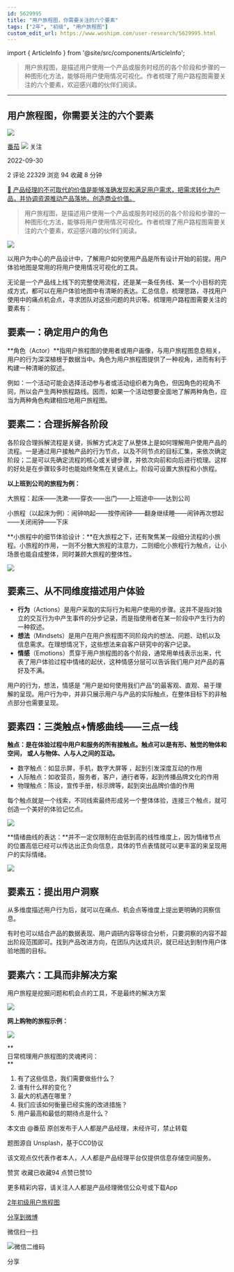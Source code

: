 ```yaml
---
id: 5629995
title: "用户旅程图，你需要关注的六个要素"
tags: ["2年", "初级", "用户旅程图"]
custom_edit_url: https://www.woshipm.com/user-research/5629995.html
---
```

import { ArticleInfo } from '@site/src/components/ArticleInfo';

<ArticleInfo
    author="番茄"
    authorLink="https://www.woshipm.com/u/1354691"
    published="2022-09-30"
    views={22329}
    comments={2}
    collects={94}
/>

> 用户旅程图，是描述用户使用一个产品或服务时经历的各个阶段和步骤的一种图形化方法，能够将用户使用情况可视化。作者梳理了用户路程图需要关注的六个要素，欢迎感兴趣的伙伴们阅读。

---

## 用户旅程图，你需要关注的六个要素

[![](https://static.woshipm.com/APP_U_202207_20220707124517_5146.jpeg?imageView2/1/w/72/h/72/q/100)](https://www.woshipm.com/u/1354691)

[番茄](https://www.woshipm.com/u/1354691) ![](https://static.woshipm.com/tag/1101_1@2x.png) 关注

2022-09-30

2 评论 22329 浏览 94 收藏 8 分钟

[🔗 产品经理的不可取代的价值是能够准确发现和满足用户需求，把需求转化为产品，并协调资源推动产品落地，创造商业价值。](https://ke.qidianla.com/courses/90pm)

> 用户旅程图，是描述用户使用一个产品或服务时经历的各个阶段和步骤的一种图形化方法，能够将用户使用情况可视化。作者梳理了用户路程图需要关注的六个要素，欢迎感兴趣的伙伴们阅读。

![](https://image.woshipm.com/wp-files/2022/09/O2r9Ui2vkkPgeTNur01Z.jpg)

以用户为中心的产品设计中，了解用户如何使用产品是所有设计开始的前提。用户体验地图是常用的将用户使用情况可视化的工具。

无论是一个产品线上线下的完整使用流程，还是某一条任务线、某一个小目标的完成方式，都可以在用户体验地图中有清晰的表达。汇总信息，梳理思路，寻找用户使用中的痛点机会点，寻求团队对这些问题的共识等。梳理用户路程图需要关注的要素有：

## 要素一：确定用户的角色

**角色（Actor）**指用户旅程图的使用者或用户画像，与用户旅程图息息相关，用户的行为深深植根于数据当中。角色为用户旅程图提供了一种视角，进而有利于构建一种清晰的叙述。

例如：一个活动可能会选择活动参与者或活动组织者为角色，但因角色的视角不同，所以会产生两种旅程路线。因而，如果一个活动想要全面地了解两种角色，应当为两种角色构建相应地用户旅程图。

## 要素二：合理拆解各阶段

各阶段合理拆解流程是关键，拆解方式决定了从整体上是如何理解用户使用产品的流程。一是通过用户接触产品的行为节点，以及不同节点的目标汇集，来依次确定阶段；二是可以先确定流程的核心或关键步骤，并依次向前和向后进行梳理。这样的好处是在步骤较多时也能始终聚焦在关键点上。阶段可设置大旅程和小旅程。

**以上班到公司的旅程为例：**

大旅程：起床——洗漱——穿衣——出门——上班途中——达到公司

小旅程（以起床为例）：闹钟响起——按停闹钟——翻身继续睡——闹钟再次想起——关闭闹钟——下床

**小旅程中的细节体验设计：**在大旅程之下，还有聚焦某一段细分流程的小旅程。小旅程的作用，一则不分散大旅程的注意力，二则细化小旅程行为触点，让小场景也能自成整体，同时兼顾大旅程的整体性。

![](https://image.woshipm.com/wp-files/2022/09/zFr6gCX4OFDo6Vgjl7TZ.png)

## 要素三、从不同维度描述用户体验

*   **行为**（Actions）是用户采取的实际行为和用户使用的步骤。这并不是指对独立的交互行为中产生事件的分步记录，而是指使用者在某一阶段中产生行为的一种叙述。
*   **想法**（Mindsets）是用户在用户旅程图不同阶段内的想法、问题、动机以及信息需求。在理想情况下，这些想法来自客户研究中的客户记录。
*   **情感**（Emotions）贯穿于用户旅程图的各个阶段，通常用单线表示出来，代表了用户体验过程中情绪的起伏，这种情感分层可以告诉我们用户对产品的喜好及不满。

用户的行为，想法，情感是 “用户是如何使用我们产品”的最客观、直观、易于理解的呈现。用户行为中，并非只展示用户与产品的实际触点，在整体目标下的非触点部分也需要呈现。

## 要素四：三类触点+情感曲线——三点一线

**触点：是在体验过程中用户和服务的所有接触点。触点可以是有形、触觉的物体和空间， 或人与物体、人与人之间的互动。**

*   数字触点：如显示屏，手机，数字大屏等 ，起到引发深度互动的作用
*   人际触点：如收营员，服务者，客户，通行者等，起到传播品牌文化的作用
*   物理触点：陈设，宣传手册，标示牌等，起到突出品牌价值的作用

每个触点就是一个线索，不同线索最终形成另一个整体体验，连接三个触点，就可创造一个美好的体验记忆点。

![](https://image.woshipm.com/wp-files/2022/09/daMUDuM73yYvOFEV6DiU.png)

**情绪曲线的表达：**并不一定仅限制在由低到高的线性维度上，因为情绪节点的位置高低已经可以传达出正负向信息，具体的节点表情就可以更丰富的来呈现用户的实际情绪。

![](https://image.woshipm.com/wp-files/2022/09/hCXukwXlJz2l2oV6Uksu.png)

## 要素五：提出用户洞察

从多维度描述用户行为后，就可以在痛点、机会点等维度上提出更明确的洞察信息。

有时也可以结合产品的数据表现、用户调研内容等综合分析，只要洞察的内容不超出阶段范围即可。找到产品改进方向，在团队内达成共识，就已经达到制作用户体验地图的目标。

## 要素六：工具而非解决方案

用户旅程是挖掘问题和机会点的工具，不是最终的解决方案

![](https://image.woshipm.com/wp-files/2022/09/eQO8doUxjoJY4iULtoqi.png)

**网上购物的旅程示例：**

![](https://image.woshipm.com/wp-files/2022/09/GP0lbdhscK3OYlovNaX3.png)

**  
日常梳理用户旅程图的灵魂拷问：  
**

1.  有了这些信息，我们需要做些什么？
2.  谁有什么样的变化？
3.  最大的机遇在哪里？
4.  我们应该如何衡量已经实施的改进措施？
5.  用户最高和最低的期待点是什么？

本文由 @番茄 原创发布于人人都是产品经理，未经许可，禁止转载

题图源自 Unsplash，基于CC0协议

该文观点仅代表作者本人，人人都是产品经理平台仅提供信息存储空间服务。

赞赏 收藏已收藏94 点赞已赞10

更多精彩内容，请关注人人都是产品经理微信公众号或下载App

[2年](https://www.woshipm.com/tag/2%e5%b9%b4)[初级](https://www.woshipm.com/tag/%e5%88%9d%e7%ba%a7)[用户旅程图](https://www.woshipm.com/tag/%e7%94%a8%e6%88%b7%e6%97%85%e7%a8%8b%e5%9b%be)

[分享到微博](https://service.weibo.com/share/share.php?appkey=2775287854&title=用户旅程图，你需要关注的六个要素&url=https://www.woshipm.com/user-research/5629995.html&pic=https://image.woshipm.com/wp-files/2022/09/O2r9Ui2vkkPgeTNur01Z.jpg)

微信扫一扫

![微信二维码](https://api.pwmqr.com/qrcode/create/?url=https://www.woshipm.com/user-research/5629995.html)

分享